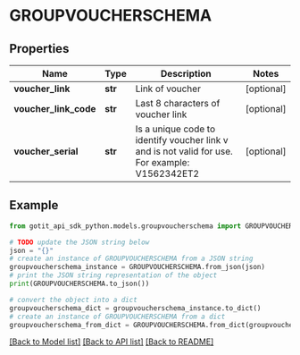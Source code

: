 # GROUPVOUCHERSCHEMA


## Properties

Name | Type | Description | Notes
------------ | ------------- | ------------- | -------------
**voucher_link** | **str** | Link of voucher | [optional] 
**voucher_link_code** | **str** | Last 8 characters of voucher link | [optional] 
**voucher_serial** | **str** | Is a unique code to identify voucher link v and is not valid for use. For example: V1562342ET2 | [optional] 

## Example

```python
from gotit_api_sdk_python.models.groupvoucherschema import GROUPVOUCHERSCHEMA

# TODO update the JSON string below
json = "{}"
# create an instance of GROUPVOUCHERSCHEMA from a JSON string
groupvoucherschema_instance = GROUPVOUCHERSCHEMA.from_json(json)
# print the JSON string representation of the object
print(GROUPVOUCHERSCHEMA.to_json())

# convert the object into a dict
groupvoucherschema_dict = groupvoucherschema_instance.to_dict()
# create an instance of GROUPVOUCHERSCHEMA from a dict
groupvoucherschema_from_dict = GROUPVOUCHERSCHEMA.from_dict(groupvoucherschema_dict)
```
[[Back to Model list]](../README.md#documentation-for-models) [[Back to API list]](../README.md#documentation-for-api-endpoints) [[Back to README]](../README.md)


